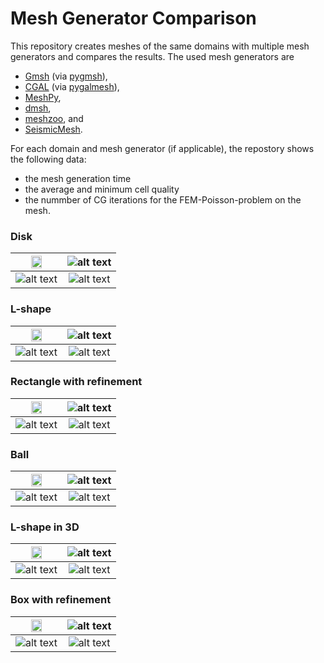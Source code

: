# Mesh Generator Comparison

This repository creates meshes of the same domains with multiple mesh generators and
compares the results. The used mesh generators are

  * [Gmsh](https://gmsh.info/) (via [pygmsh](https://github.com/nschloe/pygmsh)),
  * [CGAL](https://www.cgal.org/) (via [pygalmesh](https://github.com/nschloe/pygalmesh)),
  * [MeshPy](https://github.com/inducer/meshpy),
  * [dmsh](https://github.com/nschloe/dmsh),
  * [meshzoo](https://github.com/nschloe/meshzoo), and
  * [SeismicMesh](https://github.com/krober10nd/SeismicMesh).

For each domain and mesh generator (if applicable), the repostory shows the following data:
   * the mesh generation time
   * the average and minimum cell quality
   * the nummber of CG iterations for the FEM-Poisson-problem on the mesh.

### Disk

<img src="https://github.com/nschloe/meshgen-comparison/blob/gh-pages/disk-mesh.png?raw=true" width="50%"> | ![alt text](https://github.com/nschloe/meshgen-comparison/blob/gh-pages/disk-times.svg?raw=true) |
:-------------:|:-----------------:|
| ![alt text](https://github.com/nschloe/meshgen-comparison/blob/gh-pages/disk-quality.svg?raw=true) | ![alt text](https://github.com/nschloe/meshgen-comparison/blob/gh-pages/disk-poisson.svg?raw=true)


### L-shape

<img src="https://github.com/nschloe/meshgen-comparison/blob/gh-pages/l-shape-mesh.png?raw=true" width="50%"> | ![alt text](https://github.com/nschloe/meshgen-comparison/blob/gh-pages/l-shape-times.svg?raw=true) |
:-------------:|:-----------------:|
| ![alt text](https://github.com/nschloe/meshgen-comparison/blob/gh-pages/l-shape-quality.svg?raw=true) | ![alt text](https://github.com/nschloe/meshgen-comparison/blob/gh-pages/l-shape-poisson.svg?raw=true)


### Rectangle with refinement

<img src="https://github.com/nschloe/meshgen-comparison/blob/gh-pages/rect-with-refinement-mesh.png?raw=true" width="50%"> | ![alt text](https://github.com/nschloe/meshgen-comparison/blob/gh-pages/rect-with-refinement-times.svg?raw=true) |
:-------------:|:-----------------:|
| ![alt text](https://github.com/nschloe/meshgen-comparison/blob/gh-pages/rect-with-refinement-quality.svg?raw=true) | ![alt text](https://github.com/nschloe/meshgen-comparison/blob/gh-pages/rect-with-refinement-poisson.svg?raw=true)

### Ball

<img src="https://github.com/nschloe/meshgen-comparison/blob/gh-pages/ball-mesh.png?raw=true" width="50%"> | ![alt text](https://github.com/nschloe/meshgen-comparison/blob/gh-pages/ball-times.svg?raw=true) |
:-------------:|:-----------------:|
| ![alt text](https://github.com/nschloe/meshgen-comparison/blob/gh-pages/ball-quality.svg?raw=true) | ![alt text](https://github.com/nschloe/meshgen-comparison/blob/gh-pages/ball-poisson.svg?raw=true)

### L-shape in 3D

<img src="https://github.com/nschloe/meshgen-comparison/blob/gh-pages/l-shape-3d-mesh.png?raw=true" width="50%"> | ![alt text](https://github.com/nschloe/meshgen-comparison/blob/gh-pages/l-shape-3d-times.svg?raw=true) |
:-------------:|:-----------------:|
| ![alt text](https://github.com/nschloe/meshgen-comparison/blob/gh-pages/l-shape-3d-quality.svg?raw=true) | ![alt text](https://github.com/nschloe/meshgen-comparison/blob/gh-pages/l-shape-3d-poisson.svg?raw=true)

### Box with refinement

<img src="https://github.com/nschloe/meshgen-comparison/blob/gh-pages/box-with-refinement-mesh.png?raw=true" width="50%"> | ![alt text](https://github.com/nschloe/meshgen-comparison/blob/gh-pages/box-with-refinement-times.svg?raw=true) |
:-------------:|:-----------------:|
| ![alt text](https://github.com/nschloe/meshgen-comparison/blob/gh-pages/box-with-refinement-quality.svg?raw=true) | ![alt text](https://github.com/nschloe/meshgen-comparison/blob/gh-pages/box-with-refinement-poisson.svg?raw=true)
